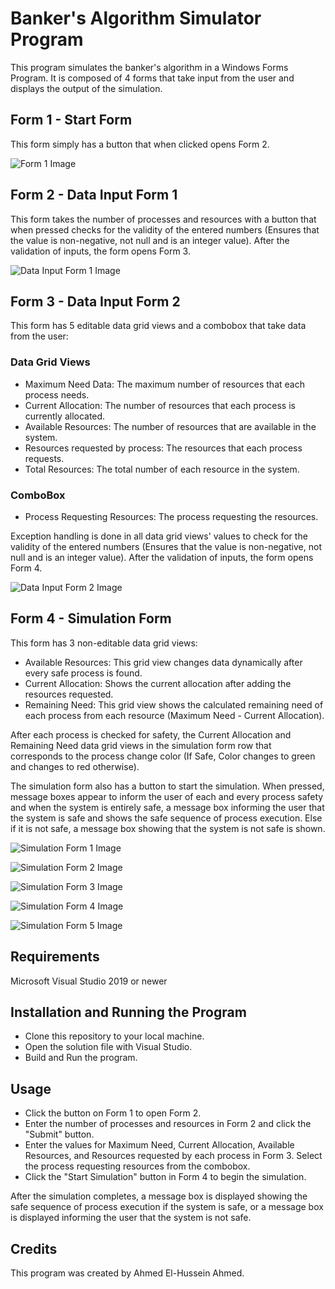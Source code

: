 # Banker's Algorithm Simulator Program

This program simulates the banker's algorithm in a Windows Forms Program. It is composed of 4 forms that take input from the user and displays the output of the simulation.

## Form 1 - Start Form
This form simply has a button that when clicked opens Form 2.

![Form 1 Image](/SimulationTestImages/Form1.png "Form1")


## Form 2 - Data Input Form 1
This form takes the number of processes and resources with a button that when pressed checks for the validity of the entered numbers (Ensures that the value is non-negative, not null and is an integer value). After the validation of inputs, the form opens Form 3.

![Data Input Form 1 Image](/SimulationTestImages/DataInputForm1.png "Data Input Form 1")

## Form 3 - Data Input Form 2
This form has 5 editable data grid views and a combobox that take data from the user:

### Data Grid Views
- Maximum Need Data: The maximum number of resources that each process needs.
- Current Allocation: The number of resources that each process is currently allocated.
- Available Resources: The number of resources that are available in the system.
- Resources requested by process: The resources that each process requests.
- Total Resources: The total number of each resource in the system.

### ComboBox
- Process Requesting Resources: The process requesting the resources.

Exception handling is done in all data grid views' values to check for the validity of the entered numbers (Ensures that the value is non-negative, not null and is an integer value). After the validation of inputs, the form opens Form 4.

![Data Input Form 2 Image](/SimulationTestImages/DataInputForm2.png "Data Input Form 2")

## Form 4 - Simulation Form
This form has 3 non-editable data grid views:

- Available Resources: This grid view changes data dynamically after every safe process is found.
- Current Allocation: Shows the current allocation after adding the resources requested.
- Remaining Need: This grid view shows the calculated remaining need of each process from each resource (Maximum Need - Current Allocation).

After each process is checked for safety, the Current Allocation and Remaining Need data grid views in the simulation form row that corresponds to the process change color (If Safe, Color changes to green and changes to red otherwise).

The simulation form also has a button to start the simulation. When pressed, message boxes appear to inform the user of each and every process safety and when the system is entirely safe, a message box informing the user that the system is safe and shows the safe sequence of process execution. Else if it is not safe, a message box showing that the system is not safe is shown.

![Simulation Form 1 Image](/SimulationTestImages/SimulationForm1.png "Simulation Form 1")


![Simulation Form 2 Image](/SimulationTestImages/SimulationForm2.png "Simulation Form 2")


![Simulation Form 3 Image](/SimulationTestImages/SimulationForm3.png "Simulation Form 3")


![Simulation Form 4 Image](/SimulationTestImages/SimulationForm4.png "Simulation Form 4")


![Simulation Form 5 Image](/SimulationTestImages/SimulationForm5.png "Simulation Form 5")

## Requirements
Microsoft Visual Studio 2019 or newer

## Installation and Running the Program
- Clone this repository to your local machine.
- Open the solution file with Visual Studio.
- Build and Run the program.

## Usage
- Click the button on Form 1 to open Form 2.
- Enter the number of processes and resources in Form 2 and click the "Submit" button.
- Enter the values for Maximum Need, Current Allocation, Available Resources, and Resources requested by each process in Form 3. Select the process requesting resources from the combobox.
- Click the "Start Simulation" button in Form 4 to begin the simulation.

After the simulation completes, a message box is displayed showing the safe sequence of process execution if the system is safe, or a message box is displayed informing the user that the system is not safe.

## Credits
This program was created by Ahmed El-Hussein Ahmed.



